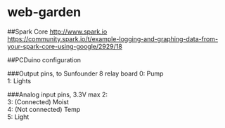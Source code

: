 web-garden
==========

##Spark Core
http://www.spark.io   
https://community.spark.io/t/example-logging-and-graphing-data-from-your-spark-core-using-google/2929/18   

##PCDuino configuration

###Output pins, to Sunfounder 8 relay board 
0: Pump   
1: Lights

###Analog input pins, 3.3V max
2:   
3: (Connected) Moist   
4: (Not connected) Temp   
5: Light

